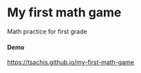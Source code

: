 # My first math game
Math practice for first grade
#### Demo
https://tsachis.github.io/my-first-math-game


